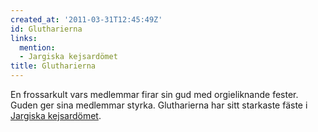 ```yaml
---
created_at: '2011-03-31T12:45:49Z'
id: Glutharierna
links:
  mention:
  - Jargiska kejsardömet
title: Glutharierna
---
```


En frossarkult vars medlemmar firar sin gud med orgieliknande fester. Guden ger sina medlemmar
styrka. Glutharierna har sitt starkaste fäste i [Jargiska kejsardömet].

  [Jargiska kejsardömet]: Jargiska_kejsardömet